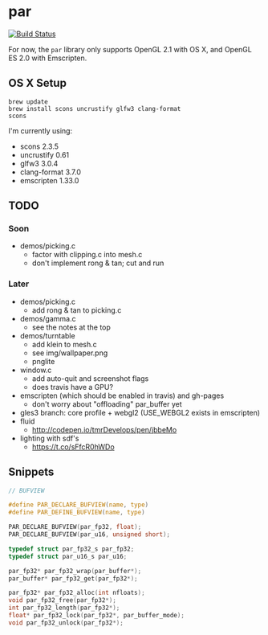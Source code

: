 # par

[![Build Status](https://travis-ci.org/prideout/par.svg?branch=master)](https://travis-ci.org/prideout/par)

For now, the `par` library only supports OpenGL 2.1 with OS X, and OpenGL ES 2.0 with Emscripten.

## OS X Setup

```
brew update
brew install scons uncrustify glfw3 clang-format
scons
```

I'm currently using:
- scons 2.3.5
- uncrustify 0.61
- glfw3 3.0.4
- clang-format 3.7.0
- emscripten 1.33.0

## TODO

### Soon

- demos/picking.c
    - factor with clipping.c into mesh.c
    - don't implement rong & tan; cut and run

### Later

- demos/picking.c
    - add rong & tan to picking.c
- demos/gamma.c
    - see the notes at the top
- demos/turntable
    - add klein to mesh.c
    - see img/wallpaper.png
    - pnglite
- window.c
    - add auto-quit and screenshot flags
    - does travis have a GPU?
- emscripten (which should be enabled in travis) and gh-pages
    - don't worry about "offloading" par_buffer yet
- gles3 branch: core profile + webgl2 (USE_WEBGL2 exists in emscripten)
- fluid
    - http://codepen.io/tmrDevelops/pen/jbbeMo
- lighting with sdf's
    - https://t.co/sFfcR0hWDo

## Snippets

```c
// BUFVIEW

#define PAR_DECLARE_BUFVIEW(name, type)
#define PAR_DEFINE_BUFVIEW(name, type)

PAR_DECLARE_BUFVIEW(par_fp32, float);
PAR_DECLARE_BUFVIEW(par_u16, unsigned short);

typedef struct par_fp32_s par_fp32;
typedef struct par_u16_s par_u16;

par_fp32* par_fp32_wrap(par_buffer*);
par_buffer* par_fp32_get(par_fp32*);

par_fp32* par_fp32_alloc(int nfloats);
void par_fp32_free(par_fp32*);
int par_fp32_length(par_fp32*);
float* par_fp32_lock(par_fp32*, par_buffer_mode);
void par_fp32_unlock(par_fp32*);
```
